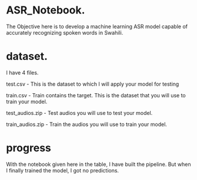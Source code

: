 # ASR_Notebook.

The Objective here is to develop a machine learning ASR model capable of accurately recognizing spoken words in Swahili.


# dataset.

I have 4 files.

test.csv - This is the dataset to which I will apply your model for testing

train.csv  - Train contains the target. This is the dataset that you will use to train your model.

test_audios.zip - Test audios you will use to test your model.

train_audios.zip - Train the audios you will use to train your model.


# progress

With the notebook given here in the table, I have built the pipeline. But when I finally trained the model, I got no predictions.


